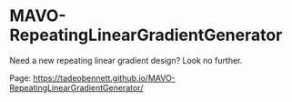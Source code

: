 # MAVO-RepeatingLinearGradientGenerator
Need a new repeating linear gradient design? Look no further.

Page: https://tadeobennett.github.io/MAVO-RepeatingLinearGradientGenerator/
